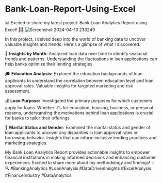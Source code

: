 # Bank-Loan-Report-Using-Excel

📊 Excited to share my latest project: Bank Loan Analytics Report using Excel! 🏦💼
![Screenshot 2024-04-13 233249](https://github.com/tusharatkare06/Bank-Loan-Report-Using-Excel/assets/151806937/2b01577a-0891-4428-adf3-4527b96da9c2)


In this project, I delved deep into the world of banking data to uncover valuable insights and trends. Here's a glimpse of what I discovered:

📅 **Insights by Month:** Analyzed loan data over time to identify seasonal trends and patterns. Understanding the fluctuations in loan applications can help banks optimize their lending strategies.

🎓 **Education Analysis:** Explored the education backgrounds of loan applicants to understand the correlation between education level and loan approval rates. Valuable insights for targeted marketing and risk assessment.

💰 **Loan Purpose:** Investigated the primary purposes for which customers apply for loans. Whether it's for education, housing, business, or personal reasons, understanding the motivations behind loan applications is crucial for banks to tailor their offerings.

👫 **Marital Status and Gender:** Examined the marital status and gender of loan applicants to uncover any disparities in loan approval rates or borrowing behavior. Insights that can inform inclusive lending practices and marketing strategies.

My Bank Loan Analytics Report provides actionable insights to empower financial institutions in making informed decisions and enhancing customer experiences. Excited to share more about my methodology and findings! 💡🔍 #BankingAnalytics #LoanAnalysis #DataDrivenInsights #ExcelAnalysis #FinanceIndustry #DataAnalytics

